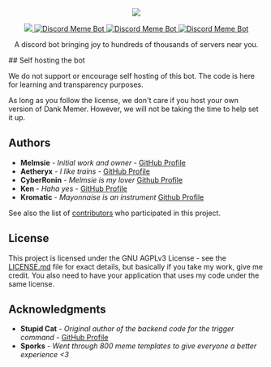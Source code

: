 <p align="center">
<a title="memes" href=""><img src="https://cdn.discordapp.com/attachments/397477727214632971/434218636442337300/dmlogooo.png"></a>
</p>
<p align="center">
<a href="https://discordbots.org/bot/270904126974590976">
  <img src="https://discordbots.org/api/widget/servers/270904126974590976.svg?noavatar=true" />
</a>
<a href="https://discordbots.org/bot/270904126974590976" >
  <img src="https://discordbots.org/api/widget/status/270904126974590976.svg?noavatar=true" alt="Discord Meme Bot" />
</a>
<a href="https://discordbots.org/bot/270904126974590976" >
  <img src="https://discordbots.org/api/widget/lib/270904126974590976.svg?noavatar=true" alt="Discord Meme Bot" />
</a>
<a href="https://discordbots.org/bot/270904126974590976" >
  <img src="https://discordbots.org/api/widget/upvotes/270904126974590976.svg?noavatar=true" alt="Discord Meme Bot" />
</a>
</p>

<p align="center">
A discord bot bringing joy to hundreds of thousands of servers near you.
</p>
## Self hosting the bot

We do not support or encourage self hosting of this bot. The code is here for learning and transparency purposes.

As long as you follow the license, we don't care if you host your own version of Dank Memer. However, we will not be taking the time to help set it up.

## Authors

* **Melmsie** - *Initial work and owner* - [GitHub Profile](https://github.com/melmsie)
* **Aetheryx** - *I like trains* - [GitHub Profile](https://github.com/Aetheryx)
* **CyberRonin** - *Melmsie is my lover* [Github Profile](https://github.com/TheCyberRonin)
* **Ken** - *Haha yes* - [GitHub Profile](https://github.com/DaJuukes)
* **Kromatic** - *Mayonnaise is an instrument* [Github Profile](https://github.com/NotWeeb)

See also the list of [contributors](https://github.com/melmsie/Dank-Memer/contributors) who participated in this project.

## License

This project is licensed under the GNU AGPLv3 License - see the [LICENSE.md](LICENSE.md) file for exact details, but basically if you take my work, give me credit. You also need to have your application that uses my code under the same license.

## Acknowledgments

* **Stupid Cat** - *Original author of the backend code for the trigger command* - [GitHub Profile](https://github.com/Ratismal)
* **Sporks** - *Went through 800 meme templates to give everyone a better experience <3*
